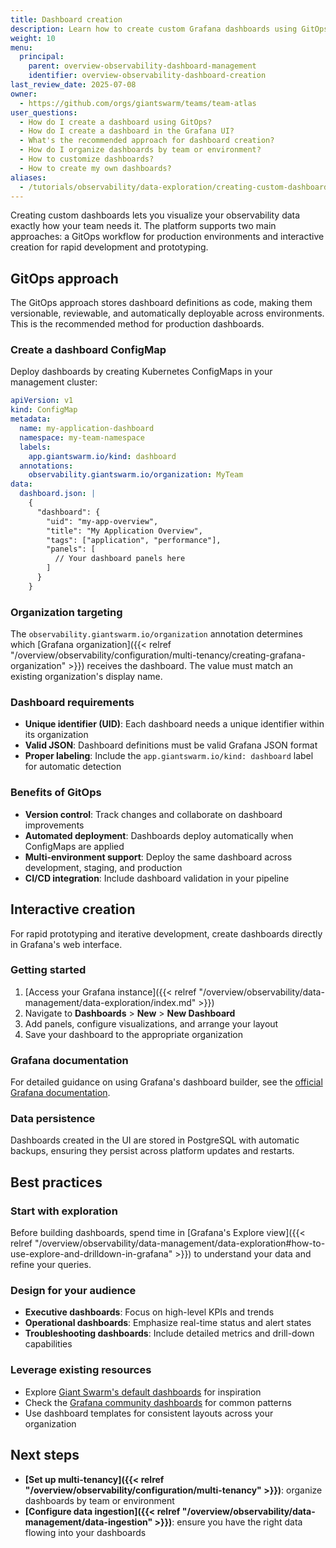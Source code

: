 ```yaml
---
title: Dashboard creation
description: Learn how to create custom Grafana dashboards using GitOps workflows or the interactive UI in the Giant Swarm platform.
weight: 10
menu:
  principal:
    parent: overview-observability-dashboard-management
    identifier: overview-observability-dashboard-creation
last_review_date: 2025-07-08
owner:
  - https://github.com/orgs/giantswarm/teams/team-atlas
user_questions:
  - How do I create a dashboard using GitOps?
  - How do I create a dashboard in the Grafana UI?
  - What's the recommended approach for dashboard creation?
  - How do I organize dashboards by team or environment?
  - How to customize dashboards?
  - How to create my own dashboards?
aliases:
  - /tutorials/observability/data-exploration/creating-custom-dashboards
---
```


Creating custom dashboards lets you visualize your observability data exactly how your team needs it. The platform supports two main approaches: a GitOps workflow for production environments and interactive creation for rapid development and prototyping.

## GitOps approach

The GitOps approach stores dashboard definitions as code, making them versionable, reviewable, and automatically deployable across environments. This is the recommended method for production dashboards.

### Create a dashboard ConfigMap

Deploy dashboards by creating Kubernetes ConfigMaps in your management cluster:

```yaml
apiVersion: v1
kind: ConfigMap
metadata:
  name: my-application-dashboard
  namespace: my-team-namespace
  labels:
    app.giantswarm.io/kind: dashboard
  annotations:
    observability.giantswarm.io/organization: MyTeam
data:
  dashboard.json: |
    {
      "dashboard": {
        "uid": "my-app-overview",
        "title": "My Application Overview",
        "tags": ["application", "performance"],
        "panels": [
          // Your dashboard panels here
        ]
      }
    }
```

### Organization targeting

The `observability.giantswarm.io/organization` annotation determines which [Grafana organization]({{< relref "/overview/observability/configuration/multi-tenancy/creating-grafana-organization" >}}) receives the dashboard. The value must match an existing organization's display name.

### Dashboard requirements

- **Unique identifier (UID)**: Each dashboard needs a unique identifier within its organization
- **Valid JSON**: Dashboard definitions must be valid Grafana JSON format
- **Proper labeling**: Include the `app.giantswarm.io/kind: dashboard` label for automatic detection

### Benefits of GitOps

- **Version control**: Track changes and collaborate on dashboard improvements
- **Automated deployment**: Dashboards deploy automatically when ConfigMaps are applied
- **Multi-environment support**: Deploy the same dashboard across development, staging, and production
- **CI/CD integration**: Include dashboard validation in your pipeline

## Interactive creation

For rapid prototyping and iterative development, create dashboards directly in Grafana's web interface.

### Getting started

1. [Access your Grafana instance]({{< relref "/overview/observability/data-management/data-exploration/index.md" >}})
2. Navigate to **Dashboards** > **New** > **New Dashboard**
3. Add panels, configure visualizations, and arrange your layout
4. Save your dashboard to the appropriate organization

### Grafana documentation

For detailed guidance on using Grafana's dashboard builder, see the [official Grafana documentation](https://grafana.com/docs/grafana/latest/dashboards/build-dashboards/create-dashboard/).

### Data persistence

Dashboards created in the UI are stored in PostgreSQL with automatic backups, ensuring they persist across platform updates and restarts.

## Best practices

### Start with exploration

Before building dashboards, spend time in [Grafana's Explore view]({{< relref "/overview/observability/data-management/data-exploration#how-to-use-explore-and-drilldown-in-grafana" >}}) to understand your data and refine your queries.

### Design for your audience

- **Executive dashboards**: Focus on high-level KPIs and trends
- **Operational dashboards**: Emphasize real-time status and alert states
- **Troubleshooting dashboards**: Include detailed metrics and drill-down capabilities

### Leverage existing resources

- Explore [Giant Swarm's default dashboards](https://github.com/giantswarm/dashboards) for inspiration
- Check the [Grafana community dashboards](https://grafana.com/grafana/dashboards/) for common patterns
- Use dashboard templates for consistent layouts across your organization

## Next steps

- **[Set up multi-tenancy]({{< relref "/overview/observability/configuration/multi-tenancy" >}})**: organize dashboards by team or environment
- **[Configure data ingestion]({{< relref "/overview/observability/data-management/data-ingestion" >}})**: ensure you have the right data flowing into your dashboards
